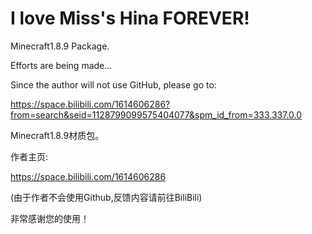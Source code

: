 # I love Miss's Hina FOREVER!
Minecraft1.8.9 Package.

Efforts are being made...


Since the author will not use GitHub, please go to:

https://space.bilibili.com/1614606286?from=search&seid=1128799099575404077&spm_id_from=333.337.0.0



Minecraft1.8.9材质包。

作者主页:

https://space.bilibili.com/1614606286

(由于作者不会使用Github,反馈内容请前往BiliBili)

非常感谢您的使用！
